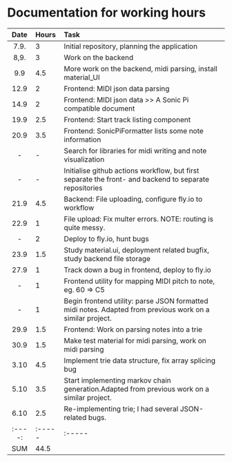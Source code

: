 # Documentation for working hours

| Date | Hours  | Task                                                                                                                                  |
| :----:|:----- | :-----                                                                                                                                |
| 7.9.	| 3     | Initial repository, planning the application                                                                                          |
| 8,9.  | 3     | Work on the backend                                                                                                                   |
| 9.9   | 4.5   | More work on the backend, midi parsing, install material_UI                                                                           |
| 12.9  | 2     | Frontend: MIDI json data parsing                                                                                                      |
| 14.9  | 2     | Frontend: MIDI json data >> A Sonic Pi compatible document                                                                            |
| 19.9  | 2.5   | Frontend: Start track listing component                                                                                               |
| 20.9  | 3.5   | Frontend: SonicPiFormatter lists some note information                                                                                |
| -     | -     | Search for libraries for midi writing and note visualization                                                                          |
| -     | -     | Initialise github actions workflow, but first separate the front- and backend to separate repositories                                |
| 21.9  | 4.5   | Backend: File uploading, configure fly.io to workflow                                                                                 |
| 22.9  | 1     | File upload: Fix multer errors. NOTE: routing is quite messy.                                                                         |
| -	    | 2	    | Deploy to fly.io, hunt bugs                                                                                                           |
| 23.9	| 1.5	| Study material.ui, deployment related bugfix, study backend file storage                                                              |
| 27.9  |  1    | Track down a bug in frontend, deploy to fly.io                                                                                        |
| -     |  1    | Frontend utility for mapping MIDI pitch to note, eg. 60 => C5                                                                         |
| -     |  1    | Begin frontend utility: parse JSON formatted midi notes. Adapted from previous work on a similar project.                             |
| 29.9  |  1.5  | Frontend: Work on parsing notes into a trie                                                                                           |
| 30.9  |  1.5  | Make test material for midi parsing, work on midi parsing                                                                             |
| 3.10  |  4.5  | Implement trie data structure, fix array splicing bug                                                                                 |
| 5.10  | 3.5   | Start implementing markov chain generation.Adapted from previous work on a similar project.                                           | 
| 6.10  | 2.5   |  Re-implementing trie; I had several JSON-related bugs. | 
| :----:|:----- | :-----                                                                                                                                |
| SUM   | 44.5    |                                                                                           |           

